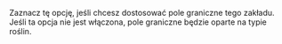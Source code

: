 Zaznacz tę opcję, jeśli chcesz dostosować pole graniczne tego zakładu. Jeśli ta opcja nie jest włączona, pole graniczne będzie oparte na typie roślin. 